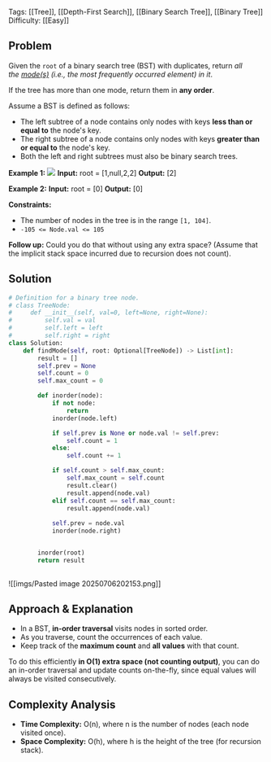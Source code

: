 Tags: [[Tree]], [[Depth-First Search]], [[Binary Search Tree]], [[Binary Tree]]
Difficulty: [[Easy]]
## Problem
Given the `root` of a binary search tree (BST) with duplicates, return _all the [mode(s)](https://en.wikipedia.org/wiki/Mode_\(statistics\)) (i.e., the most frequently occurred element) in it_.

If the tree has more than one mode, return them in **any order**.

Assume a BST is defined as follows:
- The left subtree of a node contains only nodes with keys **less than or equal to** the node's key.
- The right subtree of a node contains only nodes with keys **greater than or equal to** the node's key.
- Both the left and right subtrees must also be binary search trees.

**Example 1:**
![](https://assets.leetcode.com/uploads/2021/03/11/mode-tree.jpg)
**Input:** root = [1,null,2,2]
**Output:** [2]

**Example 2:**
**Input:** root = [0]
**Output:** [0]

**Constraints:**
- The number of nodes in the tree is in the range `[1, 104]`.
- `-105 <= Node.val <= 105`

**Follow up:** Could you do that without using any extra space? (Assume that the implicit stack space incurred due to recursion does not count).


## Solution
```python
# Definition for a binary tree node.
# class TreeNode:
#     def __init__(self, val=0, left=None, right=None):
#         self.val = val
#         self.left = left
#         self.right = right
class Solution:
    def findMode(self, root: Optional[TreeNode]) -> List[int]:
        result = []
        self.prev = None
        self.count = 0
        self.max_count = 0

        def inorder(node):
            if not node:
                return
            inorder(node.left)

            if self.prev is None or node.val != self.prev:
                self.count = 1
            else:
                self.count += 1

            if self.count > self.max_count:
                self.max_count = self.count
                result.clear()
                result.append(node.val)
            elif self.count == self.max_count:
                result.append(node.val)
            
            self.prev = node.val
            inorder(node.right)


        inorder(root)
        return result
        
```

![[imgs/Pasted image 20250706202153.png]]

## Approach & Explanation
- In a BST, **in-order traversal** visits nodes in sorted order.
- As you traverse, count the occurrences of each value.
- Keep track of the **maximum count** and **all values** with that count.

To do this efficiently **in O(1) extra space (not counting output)**,   you can do an in-order traversal and update counts on-the-fly,  since equal values will always be visited consecutively.

## Complexity Analysis
- **Time Complexity:** O(n), where n is the number of nodes (each node visited once).
- **Space Complexity:** O(h), where h is the height of the tree (for recursion stack).